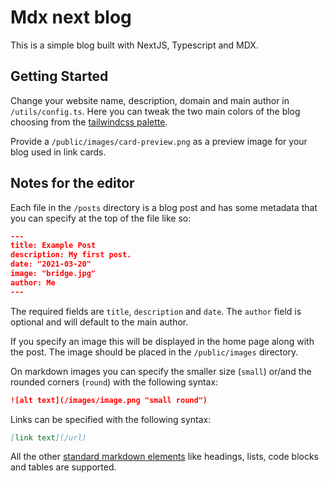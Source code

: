 # Mdx next blog

This is a simple blog built with NextJS, Typescript and MDX.

## Getting Started

Change your website name, description, domain and main author in `/utils/config.ts`.
Here you can tweak the two main colors of the blog choosing from the [tailwindcss palette](https://tailwindcss.com/docs/customizing-colors).

Provide a `/public/images/card-preview.png` as a preview image for your blog used in link cards.

## Notes for the editor

Each file in the `/posts` directory is a blog post and has some metadata that you can specify at the top of the file like so:

```json
---
title: Example Post
description: My first post.
date: "2021-03-20"
image: "bridge.jpg"
author: Me
---
```

The required fields are `title`, `description` and `date`. The `author` field is optional and will default to the main author.

If you specify an image this will be displayed in the home page along with the post. The image should be placed in the `/public/images` directory.

On markdown images you can specify the smaller size (`small`) or/and the rounded corners (`round`) with the following syntax:

```md
![alt text](/images/image.png "small round")
```

Links can be specified with the following syntax:

```md
[link text](/url)
```

All the other [standard markdown elements](https://www.markdownguide.org/cheat-sheet/) like headings, lists, code blocks and tables are supported.
